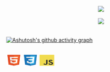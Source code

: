 <!--<img width=100% src="https://capsule-render.vercel.app/api?type=waving&color=FFFAFA&height=120&section=header"/>-->

<p align="center">
<img loading="lazy" src="http://img.shields.io/static/v1?label=STATUS&message=%20LOADING&color=000000&style=for-the-badge"/>
</p>

<div align="center">
    <img height="130em" src="https://github-readme-stats.vercel.app/api/top-langs/?username=barbara-pr&layout=compact&hide_border=false&title_color=F5FFFA&bg_color=000000"/>
    <br>
    <br>
</div> 

[![Ashutosh's github activity graph](https://github-readme-activity-graph.vercel.app/graph?username=barbara-pr&bg_color=000000&color=b1c3c8&line=f5f5f5&point=b1c3c8&area=true&hide_border=true)](https://github.com/ashutosh00710/github-readme-activity-graph)

<div style="display: inline_block"><br>
    <img align="center" alt="Bárbara-HTML" height="30" width="40" src="https://raw.githubusercontent.com/devicons/devicon/master/icons/html5/html5-original.svg">
    <img align="center" alt="Bárbara-CSS" height="30" width="40" src="https://raw.githubusercontent.com/devicons/devicon/master/icons/css3/css3-original.svg">
    <img align="center" alt="Bárbara-JS" height="30" width="40" src="https://raw.githubusercontent.com/devicons/devicon/master/icons/javascript/javascript-original.svg">

</div>
<!--<img width=100% src="https://capsule-render.vercel.app/api?type=waving&color=FFFAFA&height=120&section=footer"/>-->
